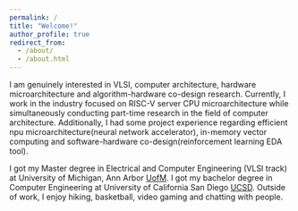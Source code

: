 ```yaml
---
permalink: /
title: "Welcome!"
author_profile: true
redirect_from: 
  - /about/
  - /about.html
---
```


I am genuinely interested in VLSI, computer architecture, hardware microarchitecture and algorithm-hardware co-design research. Currently, I work in the industry focused on RISC-V server CPU microarchitecture while simultaneously conducting part-time research in the field of computer architecture. Additionally, I had some project experience regarding efficient npu microarchitecture(neural network accelerator), in-memory vector computing and software-hardware co-design(reinforcement learning EDA tool). 

I got my Master degree in Electrical and Computer Engineering (VLSI track) at University of Michigan, Ann Arbor [UofM](https://umich.edu/). I got my bachelor degree in Computer Engineering at University of California San Diego [UCSD](https://ucsd.edu/). Outside of work, I enjoy hiking, basketball, video gaming and chatting with people.